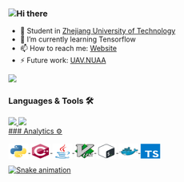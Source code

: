 ### <img src="https://emojis.slackmojis.com/emojis/images/1531849430/4246/blob-sunglasses.gif?1531849430" width="30"/>Hi there

- 🔭 Student in  [Zhejiang University of Technology][1]
- 🌱 I’m currently learning Tensorflow
- 📫 How to reach me: [Website][2]
- ⚡ Future work: [UAV.NUAA][3]

<div>
  <a href = "mailto:lingzhicheng1999@outlook.com"><img src="https://img.shields.io/badge/-mail-%23333?style=for-the-badge&logo=Mail.Ru&logoColor=white" target="_blank"></a>
</div>

### Languages & Tools 🛠  
<div>
  <a href="https://github.com/boom1999">
  <img height="180em" src="https://github-readme-stats.vercel.app/api?username=boom1999&show_icons=true&theme=tokyonight&include_all_commits=true&count_private=true"/>
  <img height="180em" src="https://github-readme-stats.vercel.app/api/top-langs/?username=boom1999&layout=compact&langs_count=7&theme=tokyonight"/>
</div>
### Analytics ⚙️
<div style="display: inline_block"><br>
  <img align="center" alt="Python" height="30" width="40" src="https://raw.githubusercontent.com/devicons/devicon/master/icons/python/python-original.svg">
  <img align="center" alt="CPP" height="30" width="40" src="https://raw.githubusercontent.com/devicons/devicon/master/icons/cplusplus/cplusplus-original.svg">
  <img align="center" alt="Docker" height="30" width="40" src="https://raw.githubusercontent.com/devicons/devicon/master/icons/java/java-original.svg">
  <img align="center" alt="Vim" height="30" width="40" src="https://raw.githubusercontent.com/devicons/devicon/master/icons/vim/vim-original.svg">
  <img align="center" alt="Bash" height="30" width="40" src="https://raw.githubusercontent.com/devicons/devicon/master/icons/bash/bash-original.svg">
  <img align="center" alt="Docker" height="30" width="40" src="https://raw.githubusercontent.com/devicons/devicon/master/icons/docker/docker-original.svg">
  <img align="center" alt="Docker" height="30" width="40" src="https://raw.githubusercontent.com/devicons/devicon/master/icons/typescript/typescript-original.svg">

  ![Snake animation](https://github.com/boom1999/boom1999/blob/output/github-contribution-grid-snake.svg)
</div>

[1]: http://www.zjut.edu.cn/
[2]: https://www.lingzhicheng.cn
[3]: http://uav.nuaa.edu.cn/

<!-- markdownlint-disable-file MD033 -->
